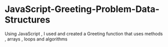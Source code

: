 # JavaScript-Greeting-Problem-Data-Structures
Using JavaScript , I used and created a Greeting function that uses methods , arrays , loops and algorithms 
